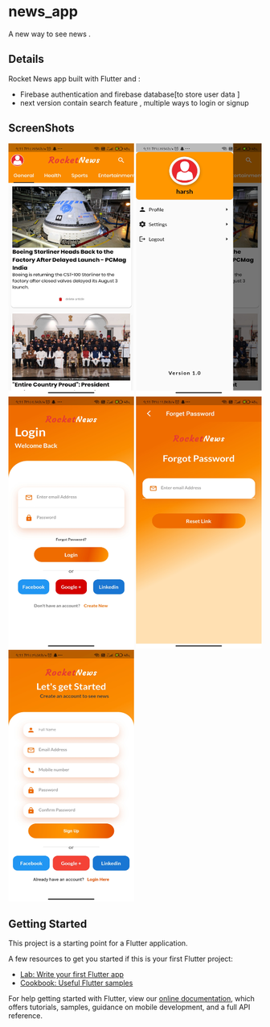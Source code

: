 # news_app

A new way to see news .

## Details
Rocket News app built with Flutter and :

- Firebase authentication and firebase database[to store user data ]
- next version contain search feature , multiple ways to login or signup 


## ScreenShots
<img src="https://github.com/harshu-2001/News/blob/master/ss/Screenshot_2021-08-14-21-11-20-075_com.example.news_app.jpg" alt="alt text" width="250" height="500">

<img src="https://github.com/harshu-2001/News/blob/master/ss/Screenshot_2021-08-14-21-11-23-208_com.example.news_app.jpg" alt="alt text" width="250" height="500">

<img src="https://github.com/harshu-2001/News/blob/master/ss/Screenshot_2021-08-14-21-11-27-544_com.example.news_app.jpg" alt="alt text" width="250" height="500">

<img src="https://github.com/harshu-2001/News/blob/master/ss/Screenshot_2021-08-14-21-11-40-020_com.example.news_app.jpg" alt="alt text" width="250" height="500">

<img src="https://github.com/harshu-2001/News/blob/master/ss/Screenshot_2021-08-14-21-11-45-417_com.example.news_app.jpg" alt="alt text" width="250" height="500">



## Getting Started

This project is a starting point for a Flutter application.

A few resources to get you started if this is your first Flutter project:

- [Lab: Write your first Flutter app](https://flutter.dev/docs/get-started/codelab)
- [Cookbook: Useful Flutter samples](https://flutter.dev/docs/cookbook)

For help getting started with Flutter, view our
[online documentation](https://flutter.dev/docs), which offers tutorials,
samples, guidance on mobile development, and a full API reference.
